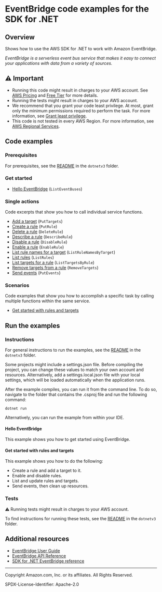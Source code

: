 <!--Generated by WRITEME on 2023-09-12 00:35:18.243093 (UTC)-->
# EventBridge code examples for the SDK for .NET

## Overview

Shows how to use the AWS SDK for .NET to work with Amazon EventBridge.

<!--custom.overview.start-->
<!--custom.overview.end-->

*EventBridge is a serverless event bus service that makes it easy to connect your applications with data from a variety of sources.*

## ⚠ Important

* Running this code might result in charges to your AWS account. See [AWS Pricing](https://aws.amazon.com/pricing/?aws-products-pricing.sort-by=item.additionalFields.productNameLowercase&aws-products-pricing.sort-order=asc&awsf.Free%20Tier%20Type=*all&awsf.tech-category=*all) and [Free Tier](https://aws.amazon.com/free/?all-free-tier.sort-by=item.additionalFields.SortRank&all-free-tier.sort-order=asc&awsf.Free%20Tier%20Types=*all&awsf.Free%20Tier%20Categories=*all) for more details.
* Running the tests might result in charges to your AWS account.
* We recommend that you grant your code least privilege. At most, grant only the minimum permissions required to perform the task. For more information, see [Grant least privilege](https://docs.aws.amazon.com/IAM/latest/UserGuide/best-practices.html#grant-least-privilege).
* This code is not tested in every AWS Region. For more information, see [AWS Regional Services](https://aws.amazon.com/about-aws/global-infrastructure/regional-product-services).

<!--custom.important.start-->
<!--custom.important.end-->

## Code examples

### Prerequisites

For prerequisites, see the [README](../README.md#Prerequisites) in the `dotnetv3` folder.


<!--custom.prerequisites.start-->
<!--custom.prerequisites.end-->


### Get started

* [Hello EventBridge](Actions/HelloEventBridge.cs#L4) (`ListEventBuses`)

### Single actions

Code excerpts that show you how to call individual service functions.

* [Add a target](Actions/EventBridgeWrapper.cs#L347) (`PutTargets`)
* [Create a rule](Actions/EventBridgeWrapper.cs#L166) (`PutRule`)
* [Delete a rule](Actions/EventBridgeWrapper.cs#L433) (`DeleteRule`)
* [Describe a rule](Actions/EventBridgeWrapper.cs#L34) (`DescribeRule`)
* [Disable a rule](Actions/EventBridgeWrapper.cs#L70) (`DisableRule`)
* [Enable a rule](Actions/EventBridgeWrapper.cs#L53) (`EnableRule`)
* [List rule names for a target](Actions/EventBridgeWrapper.cs#L140) (`ListRuleNamesByTarget`)
* [List rules](Actions/EventBridgeWrapper.cs#L87) (`ListRules`)
* [List targets for a rule](Actions/EventBridgeWrapper.cs#L114) (`ListTargetsByRule`)
* [Remove targets from a rule](Actions/EventBridgeWrapper.cs#L391) (`RemoveTargets`)
* [Send events](Actions/EventBridgeWrapper.cs#L290) (`PutEvents`)

### Scenarios

Code examples that show you how to accomplish a specific task by calling multiple
functions within the same service.

* [Get started with rules and targets](Scenarios/EventBridgeScenario.cs)

## Run the examples

### Instructions


For general instructions to run the examples, see the
[README](../README.md#building-and-running-the-code-examples) in the `dotnetv3` folder.

Some projects might include a settings.json file. Before compiling the project,
you can change these values to match your own account and resources. Alternatively,
add a settings.local.json file with your local settings, which will be loaded automatically
when the application runs.

After the example compiles, you can run it from the command line. To do so, navigate to
the folder that contains the .csproj file and run the following command:

```
dotnet run
```

Alternatively, you can run the example from within your IDE.

<!--custom.instructions.start-->
<!--custom.instructions.end-->

#### Hello EventBridge

This example shows you how to get started using EventBridge.



#### Get started with rules and targets

This example shows you how to do the following:

* Create a rule and add a target to it.
* Enable and disable rules.
* List and update rules and targets.
* Send events, then clean up resources.

<!--custom.scenario_prereqs.eventbridge_Scenario_GettingStarted.start-->
<!--custom.scenario_prereqs.eventbridge_Scenario_GettingStarted.end-->


<!--custom.scenarios.eventbridge_Scenario_GettingStarted.start-->
<!--custom.scenarios.eventbridge_Scenario_GettingStarted.end-->

### Tests

⚠ Running tests might result in charges to your AWS account.


To find instructions for running these tests, see the [README](../README.md#Tests)
in the `dotnetv3` folder.



<!--custom.tests.start-->
<!--custom.tests.end-->

## Additional resources

* [EventBridge User Guide](https://docs.aws.amazon.com/eventbridge/latest/userguide/eb-what-is.html)
* [EventBridge API Reference](https://docs.aws.amazon.com/eventbridge/latest/APIReference/Welcome.html)
* [SDK for .NET EventBridge reference](https://docs.aws.amazon.com/sdkfornet/v3/apidocs/items/EventBridge/NEventBridge.html)

<!--custom.resources.start-->
<!--custom.resources.end-->

---

Copyright Amazon.com, Inc. or its affiliates. All Rights Reserved.

SPDX-License-Identifier: Apache-2.0